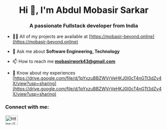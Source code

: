 <h1 align="center">Hi 👋, I'm Abdul Mobasir Sarkar</h1>
<h3 align="center">A passionate Fullstack developer from India</h3>


- 👨‍💻 All of my projects are available at [https://mobasir-beyond.online](https://mobasir-beyond.online)

- 💬 Ask me about **Software Engineering, Technology**

- 📫 How to reach me **mobasirwork43@gmail.com**

- 📄 Know about my experiences [https://drive.google.com/file/d/1pYxzuBBZWVrVeHKJ0I0cT4nGTt3dZv4X/view?usp=sharing](https://drive.google.com/file/d/1pYxzuBBZWVrVeHKJ0I0cT4nGTt3dZv4X/view?usp=sharing)

<h3 align="left">Connect with me:</h3>
<p align="left">
<a href="https://linkedin.com/in/https://www.linkedin.com/in/abdul-mobasir-sarkar-744643299/" target="blank"><img align="center" src="https://raw.githubusercontent.com/rahuldkjain/github-profile-readme-generator/master/src/images/icons/Social/linked-in-alt.svg" alt="https://www.linkedin.com/in/abdul-mobasir-sarkar-744643299/" height="30" width="40" /></a>
</p>
